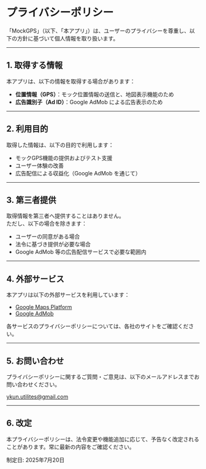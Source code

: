 # プライバシーポリシー

「MockGPS」（以下、「本アプリ」）は、ユーザーのプライバシーを尊重し、以下の方針に基づいて個人情報を取り扱います。

---

## 1. 取得する情報

本アプリは、以下の情報を取得する場合があります：

- **位置情報（GPS）**：モック位置情報の送信と、地図表示機能のため
- **広告識別子（Ad ID）**：Google AdMob による広告表示のため

---

## 2. 利用目的

取得した情報は、以下の目的で利用します：

- モックGPS機能の提供およびテスト支援
- ユーザー体験の改善
- 広告配信による収益化（Google AdMob を通じて）

---

## 3. 第三者提供

取得情報を第三者へ提供することはありません。  
ただし、以下の場合を除きます：

- ユーザーの同意がある場合
- 法令に基づき提供が必要な場合
- Google AdMob 等の広告配信サービスで必要な範囲内

---

## 4. 外部サービス

本アプリは以下の外部サービスを利用しています：

- [Google Maps Platform](https://cloud.google.com/maps-platform)
- [Google AdMob](https://support.google.com/admob/)

各サービスのプライバシーポリシーについては、各社のサイトをご確認ください。

---

## 5. お問い合わせ

プライバシーポリシーに関するご質問・ご意見は、以下のメールアドレスまでお問い合わせください。

ykun.utilites@gmail.com

---

## 6. 改定

本プライバシーポリシーは、法令変更や機能追加に応じて、予告なく改定されることがあります。常に最新の内容をご確認ください。

制定日: 2025年7月20日
